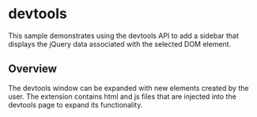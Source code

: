 # devtools

This sample demonstrates using the devtools API to add a sidebar that displays the jQuery data associated with the selected DOM element.

## Overview

The devtools window can be expanded with new elements created by the user. The extension contains html and js files that are injected into the devtools page to expand its functionality.
